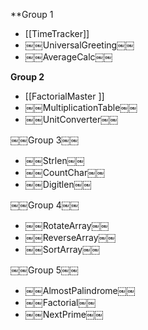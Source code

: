 **Group 1
- [[TimeTracker]]
- ￼￼UniversalGreeting￼￼
- ￼￼AverageCalc￼￼

**Group 2**
- [[FactorialMaster ]]
- ￼￼MultiplicationTable￼￼
- ￼￼UnitConverter￼￼

￼￼Group 3￼￼
- ￼￼Strlen￼￼
- ￼￼CountChar￼￼
- ￼￼Digitlen￼￼

￼￼Group 4￼￼
- ￼￼RotateArray￼￼
- ￼￼ReverseArray￼￼
- ￼￼SortArray￼￼

￼￼Group 5￼￼
- ￼￼AlmostPalindrome￼￼
- ￼￼Factorial￼￼
- ￼￼NextPrime￼￼